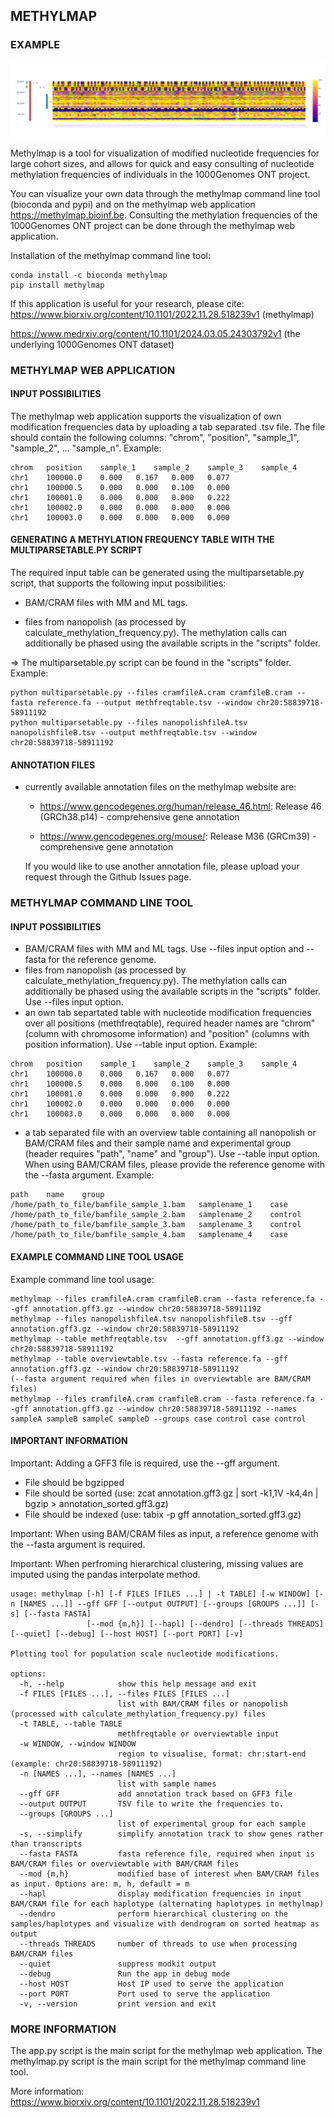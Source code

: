 ## METHYLMAP
### EXAMPLE

![GNAS methylmap](assets/1000Genomes_GNAS.png)  

Methylmap is a tool for visualization of modified nucleotide frequencies for large cohort sizes, and allows for quick and easy consulting of nucleotide methylation frequencies of individuals in the 1000Genomes ONT project. 

You can visualize your own data through the methylmap command line tool (bioconda and pypi) and on the methylmap web application https://methylmap.bioinf.be.
Consulting the methylation frequencies of the 1000Genomes ONT project can be done through the methylmap web application.

Installation of the methylmap command line tool:
```
conda install -c bioconda methylmap
pip install methylmap
```

If this application is useful for your research, please cite:
https://www.biorxiv.org/content/10.1101/2022.11.28.518239v1 (methylmap)


https://www.medrxiv.org/content/10.1101/2024.03.05.24303792v1 (the underlying 1000Genomes ONT dataset)

### METHYLMAP WEB APPLICATION
#### INPUT POSSIBILITIES 

The methylmap web application supports the visualization of own modification frequencies data by uploading a tab separated .tsv file. The file should contain the following columns: "chrom", "position", "sample_1", "sample_2", ... "sample_n". Example:
```
chrom	position	sample_1	sample_2	sample_3	sample_4
chr1	100000.0	0.000	0.167	0.000	0.077
chr1	100000.5	0.000	0.000	0.100	0.000
chr1	100001.0	0.000	0.000	0.000	0.222
chr1	100002.0	0.000	0.000	0.000	0.000
chr1	100003.0	0.000	0.000	0.000	0.000
```

#### GENERATING A METHYLATION FREQUENCY TABLE WITH THE MULTIPARSETABLE.PY SCRIPT
The required input table can be generated using the multiparsetable.py script, that supports the following input possibilities:

- BAM/CRAM files with MM and ML tags. 

- files from nanopolish (as processed by calculate_methylation_frequency.py). The methylation calls can additionally be phased using the available scripts in the "scripts" folder.

=> The multiparsetable.py script can be found in the "scripts" folder. Example:
```
python multiparsetable.py --files cramfileA.cram cramfileB.cram --fasta reference.fa --output methfreqtable.tsv --window chr20:58839718-58911192
python multiparsetable.py --files nanopolishfileA.tsv nanopolishfileB.tsv --output methfreqtable.tsv --window chr20:58839718-58911192 
```

#### ANNOTATION FILES
- currently available annotation files on the methylmap website are:

  - https://www.gencodegenes.org/human/release_46.html:   Release 46 (GRCh38.p14) - comprehensive gene annotation

  - https://www.gencodegenes.org/mouse/:                  Release M36 (GRCm39) - comprehensive gene annotation

  If you would like to use another annotation file, please upload your request through the Github Issues page.


### METHYLMAP COMMAND LINE TOOL
#### INPUT POSSIBILITIES
- BAM/CRAM files with MM and ML tags. Use --files input option and --fasta for the reference genome.
- files from nanopolish (as processed by calculate_methylation_frequency.py). The methylation calls can additionally be phased using the available scripts in the "scripts" folder. Use --files input option.
- an own tab separtated table with nucleotide modification frequencies over all positions (methfreqtable), required header names are "chrom" (column with chromosome information) and "position" (columns with position information). Use --table input option. Example:
```
chrom	position	sample_1	sample_2	sample_3	sample_4
chr1	100000.0	0.000	0.167	0.000	0.077
chr1	100000.5	0.000	0.000	0.100	0.000
chr1	100001.0	0.000	0.000	0.000	0.222
chr1	100002.0	0.000	0.000	0.000	0.000
chr1	100003.0	0.000	0.000	0.000	0.000
```
- a tab separated file with an overview table containing all nanopolish or BAM/CRAM files and their sample name and experimental group (header requires "path", "name" and "group"). Use --table input option. When using BAM/CRAM files, please provide the reference genome with the --fasta argument. Example:
```
path    name    group
/home/path_to_file/bamfile_sample_1.bam   samplename_1    case
/home/path_to_file/bamfile_sample_2.bam   samplename_2    control
/home/path_to_file/bamfile_sample_3.bam   samplename_3    control
/home/path_to_file/bamfile_sample_4.bam   samplename_4    case
```

#### EXAMPLE COMMAND LINE TOOL USAGE
Example command line tool usage:
```
methylmap --files cramfileA.cram cramfileB.cram --fasta reference.fa --gff annotation.gff3.gz --window chr20:58839718-58911192
methylmap --files nanopolishfileA.tsv nanopolishfileB.tsv --gff annotation.gff3.gz --window chr20:58839718-58911192 
methylmap --table methfreqtable.tsv  --gff annotation.gff3.gz --window chr20:58839718-58911192
methylmap --table overviewtable.tsv --fasta reference.fa --gff annotation.gff3.gz --window chr20:58839718-58911192                                        (--fasta argument required when files in overviewtable are BAM/CRAM files)
methylmap --files cramfileA.cram cramfileB.cram --fasta reference.fa --gff annotation.gff3.gz --window chr20:58839718-58911192 --names sampleA sampleB sampleC sampleD --groups case control case control
```


#### IMPORTANT INFORMATION
Important: Adding a GFF3 file is required, use the --gff argument. 
  - File should be bgzipped 
  - File should be sorted (use: zcat annotation.gff3.gz  | sort -k1,1V -k4,4n | bgzip > annotation_sorted.gff3.gz)
  - File should be indexed (use: tabix -p gff annotation_sorted.gff3.gz)

Important: When using BAM/CRAM files as input, a reference genome with the --fasta argument is required.

Important: When perfroming hierarchical clustering, missing values are imputed using the pandas interpolate method.


```
usage: methylmap [-h] [-f FILES [FILES ...] | -t TABLE] [-w WINDOW] [-n [NAMES ...]] --gff GFF [--output OUTPUT] [--groups [GROUPS ...]] [-s] [--fasta FASTA]
                 [--mod {m,h}] [--hapl] [--dendro] [--threads THREADS] [--quiet] [--debug] [--host HOST] [--port PORT] [-v]

Plotting tool for population scale nucleotide modifications.

options:
  -h, --help            show this help message and exit
  -f FILES [FILES ...], --files FILES [FILES ...]
                        list with BAM/CRAM files or nanopolish (processed with calculate_methylation_frequency.py) files
  -t TABLE, --table TABLE
                        methfreqtable or overviewtable input
  -w WINDOW, --window WINDOW
                        region to visualise, format: chr:start-end (example: chr20:58839718-58911192)
  -n [NAMES ...], --names [NAMES ...]
                        list with sample names
  --gff GFF             add annotation track based on GFF3 file
  --output OUTPUT       TSV file to write the frequencies to.
  --groups [GROUPS ...]
                        list of experimental group for each sample
  -s, --simplify        simplify annotation track to show genes rather than transcripts
  --fasta FASTA         fasta reference file, required when input is BAM/CRAM files or overviewtable with BAM/CRAM files
  --mod {m,h}           modified base of interest when BAM/CRAM files as input. Options are: m, h, default = m
  --hapl                display modification frequencies in input BAM/CRAM file for each haplotype (alternating haplotypes in methylmap)
  --dendro              perform hierarchical clustering on the samples/haplotypes and visualize with dendrogram on sorted heatmap as output
  --threads THREADS     number of threads to use when processing BAM/CRAM files
  --quiet               suppress modkit output
  --debug               Run the app in debug mode
  --host HOST           Host IP used to serve the application
  --port PORT           Port used to serve the application
  -v, --version         print version and exit
```

### MORE INFORMATION

The app.py script is the main script for the methylmap web application. The methylmap.py script is the main script for the methylmap command line tool.

More information: https://www.biorxiv.org/content/10.1101/2022.11.28.518239v1